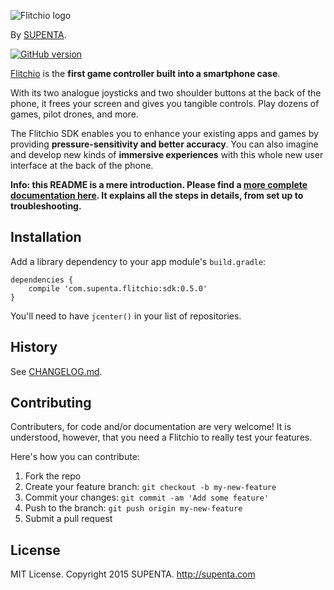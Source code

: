 ![Flitchio logo](https://raw.github.com/supenta/flitchio-sdk/master/flitchio_logo.png)

By [SUPENTA](https://supenta.com/).

[![GitHub version](https://badge.fury.io/gh/supenta%2Fflitchio-sdk.svg)](http://badge.fury.io/gh/supenta%2Fflitchio-sdk)

[Flitchio](https://flitch.io/) is the **first game controller built into a smartphone case**.

With its two analogue joysticks and two shoulder buttons at the back of the phone,
it frees your screen and gives you tangible controls. Play dozens of games, pilot drones, and more.

The Flitchio SDK enables you to enhance your existing apps and games by providing
**pressure-sensitivity and better accuracy**. You can also imagine and develop new kinds
of **immersive experiences** with this whole new user interface at the back of the phone.


**Info: this README is a mere introduction. Please find a [more complete documentation here](http://dev.flitch.io/).
It explains all the steps in details, from set up to troubleshooting.**


## Installation

Add a library dependency to your app module's `build.gradle`:

```
dependencies {
    compile 'com.supenta.flitchio:sdk:0.5.0'
}
```

You'll need to have `jcenter()` in your list of repositories.


## History

See [CHANGELOG.md](CHANGELOG.md).


## Contributing

Contributers, for code and/or documentation are very welcome!
It is understood, however, that you need a Flitchio to really test your features.

Here's how you can contribute:

1. Fork the repo
2. Create your feature branch: `git checkout -b my-new-feature`
3. Commit your changes: `git commit -am 'Add some feature'`
4. Push to the branch: `git push origin my-new-feature`
5. Submit a pull request


## License

MIT License. Copyright 2015 SUPENTA. http://supenta.com
